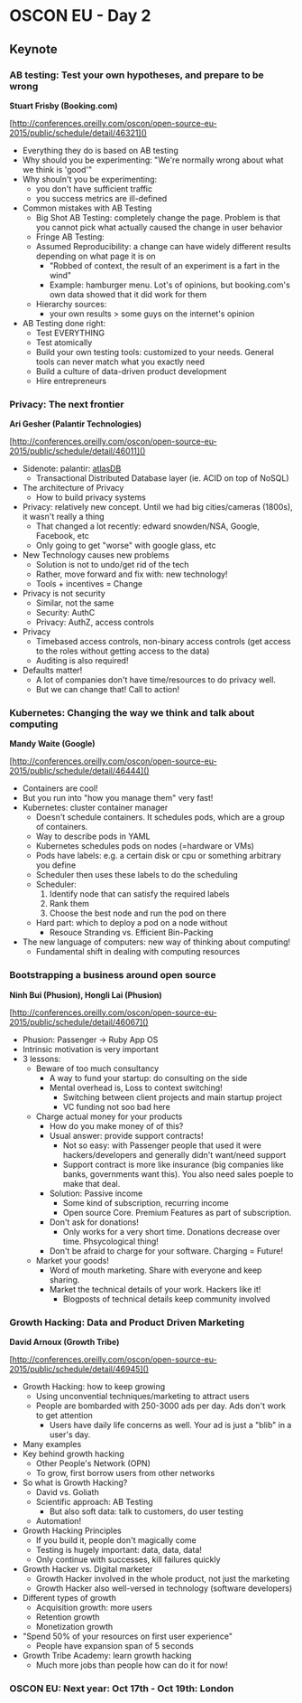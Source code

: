 # OSCON EU - Day 2
## Keynote

### AB testing: Test your own hypotheses, and prepare to be wrong

**Stuart Frisby (Booking.com)**


[http://conferences.oreilly.com/oscon/open-source-eu-2015/public/schedule/detail/46321]()

- Everything they do is based on AB testing
- Why should you be experimenting: "We're normally wrong about what we think is 'good'"
- Why shouln't you be experimenting:
	- you don't have sufficient traffic
	- you success metrics are ill-defined
- Common mistakes with AB Testing
	- Big Shot AB Testing: completely change the page. Problem is that you cannot pick what actually caused the change in user behavior
	- Fringe AB Testing: 
	- Assumed Reproducibility: a change can have widely different results depending on what page it is on
		- "Robbed of context, the result of an experiment is a fart in the wind"
		- Example: hamburger menu. Lot's of opinions, but booking.com's own data showed that it did work for them
	- Hierarchy sources:
		-  your own results > some guys on the internet's opinion
-  AB Testing done right:
	- Test EVERYTHING
	- Test atomically
	- Build your own testing tools: customized to your needs. General tools can never match what you exactly need
	- Build a culture of data-driven product development
	- Hire entrepreneurs

### Privacy: The next frontier

**Ari Gesher (Palantir Technologies)**

[http://conferences.oreilly.com/oscon/open-source-eu-2015/public/schedule/detail/46011]()

- Sidenote: palantir: [atlasDB](https://github.com/palantir/atlasdb)
	- Transactional Distributed Database layer (ie. ACID on top of NoSQL)
- The architecture of Privacy
	- How to build privacy systems
- Privacy: relatively new concept. Until we had big cities/cameras (1800s), it wasn't really a thing
	- That changed a lot recently: edward snowden/NSA, Google, Facebook, etc
	- Only going to get "worse" with google glass, etc
- New Technology causes new problems
	- Solution is not to undo/get rid of the tech
	- Rather, move forward and fix with: new technology!
	- Tools + incentives = Change	 
- Privacy is not security
	- Similar, not the same
	- Security: AuthC
	- Privacy: AuthZ, access controls
- Privacy
	- Timebased access controls, non-binary access controls (get access to the roles without getting access to the data) 
	- Auditing is also required!
- Defaults matter!
	- A lot of companies don't have time/resources to do privacy well.
	- But we can change that! Call to action!


### Kubernetes: Changing the way we think and talk about computing

**Mandy Waite (Google)**

[http://conferences.oreilly.com/oscon/open-source-eu-2015/public/schedule/detail/46444]()

- Containers are cool!
- But you run into "how you manage them" very fast!
- Kubernetes: cluster container manager
	- Doesn't schedule containers. It schedules pods, which are a group of containers.
	- Way to describe pods in YAML
	- Kubernetes schedules pods on nodes (=hardware or VMs)
	- Pods have labels: e.g. a certain disk or cpu or something arbitrary you define
	- Scheduler then uses these labels to do the scheduling
	- Scheduler:
		1. Identify node that can satisfy the required labels
		2. Rank them
		3. Choose the best node and run the pod on there
	- Hard part: which to deploy a pod on a node without 
		- Resouce Stranding vs. Efficient Bin-Packing 
- The new language of computers: new way of thinking about computing!
	- Fundamental shift in dealing with computing resources

### Bootstrapping a business around open source

**Ninh Bui (Phusion), Hongli Lai (Phusion)**

[http://conferences.oreilly.com/oscon/open-source-eu-2015/public/schedule/detail/46067]()

- Phusion: Passenger -> Ruby App OS
- Intrinsic motivation is very important
- 3 lessons:
	- Beware of too much consultancy
		- A way to fund your startup: do consulting on the side
		- Mental overhead is, Loss to context switching!
			- Switching  between client projects and main startup project
			- VC funding not soo bad here
	- Charge actual money for your products
		- How do you make money of of this?
		- Usual answer: provide support contracts!
			- Not so easy: with Passenger people that used it were hackers/developers and generally didn't want/need support
			- Support contract is more like insurance (big companies like banks, governments want this). You also need sales poeple to make that deal.
		- Solution: Passive income
			- Some kind of subscription, recurring income
			- Open source Core. Premium Features as part of subscription.
		- Don't ask for donations!
			- Only works for a very short time. Donations decrease over time. Phsycological thing! 	
		- Don't be afraid to charge for your software. Charging = Future!
	- Market your goods!
		- Word of mouth marketing. Share with everyone and keep sharing.
		- Market the technical details of your work. Hackers like it!
			- Blogposts of technical details keep community involved

### Growth Hacking: Data and Product Driven Marketing

**David Arnoux (Growth Tribe)**

[http://conferences.oreilly.com/oscon/open-source-eu-2015/public/schedule/detail/46945]()

- Growth Hacking: how to keep growing
	- Using unconvential techniques/marketing to attract users
	- People are bombarded with 250-3000 ads per day. Ads don't work to get attention
		- Users have daily life concerns as well. Your ad is just a "blib" in a user's day.  	
- Many examples
- Key behind growth hacking
	- Other People's Network (OPN)
	- To grow, first borrow users from other networks
- So what is Growth Hacking?
	- David vs. Goliath
	- Scientific approach: AB Testing 
		- But also soft data: talk to customers, do user testing
	- Automation! 
- Growth Hacking Principles
	- If you build it, people don't magically come
	- Testing is hugely important: data, data, data!
	- Only continue with successes, kill failures quickly
- Growth Hacker vs. Digital marketer
	- Growth Hacker involved in the whole product, not just the marketing
	- Growth Hacker also well-versed in technology (software developers) 
- Different types of growth
	- Acquisition growth: more users
	- Retention growth
	- Monetization growth
- "Spend 50% of your resources on first user experience"
	- People have expansion span of 5 seconds
- Growth Tribe Academy: learn growth hacking
	- Much more jobs than people how can do it for now!


### OSCON EU: Next year: Oct 17th - Oct 19th: London 


   





